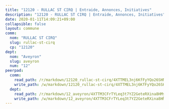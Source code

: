 ```yaml
---
title: "12120 - RULLAC ST CIRQ | Entraide, Annonces, Initiatives"
description: "12120 - RULLAC ST CIRQ | Entraide, Annonces, Initiatives"
date: 2020-01-11T14:09:21+09:00
collapsible: false
layout: commune
comm:
  nom: "RULLAC ST CIRQ"
  slug: rullac-st-cirq
  cp: "12120"
dept:
  nom: "Aveyron"
  slug: aveyron
  num: "12"
peerpad:
  comm:
    read_path: /r/markdown/12120_rullac-st-cirq/4XTTMEL3nj6KfFyYQo26SHNbj1c6TsuhhntoQAaNHm9SMTaLd
    write_path: /w/markdown/12120_rullac-st-cirq/4XTTMEL3nj6KfFyYQo26SHNbj1c6TsuhhntoQAaNHm9SMTaLd-K3TgUi11dkpugSzWxpsL922mj4QGWsvrEoKepehDPhc6ikCBh1jyN9ASbkBHCq8i8JJXegsEHV5qiS2MgL7kkvAwSuvr6Uv9r1JW5ef7wESLapjnr964Pccnopezp55sygsWY5fs
  dept:
    read_path: /r/markdown/12_aveyron/4XTTM3CFrTYLeq3t7YZ2GeteRXina8HMy585xLdATaEm28gJq
    write_path: /w/markdown/12_aveyron/4XTTM3CFrTYLeq3t7YZ2GeteRXina8HMy585xLdATaEm28gJq-K3TgUfu3tdsvnJNzfCjLcQBm4uQ83gag77qnaAo9pjUvbpQyfAVAxJdyULKffeJFVcGHHVraYZNVQhiGBeBUKBFLy2Vr8dapgU6tQCmoJQ6dgnoqRGmK9bSxqhW9VArfxRuTPcgV
---
```


